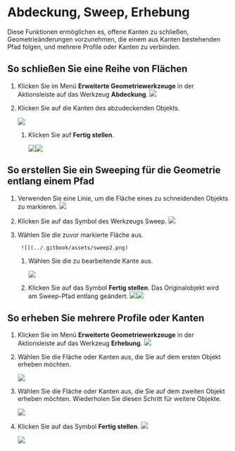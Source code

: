 # Abdeckung, Sweep, Erhebung

Diese Funktionen ermöglichen es, offene Kanten zu schließen, Geometrieänderungen vorzunehmen, die einem aus Kanten bestehenden Pfad folgen, und mehrere Profile oder Kanten zu verbinden.

## So schließen Sie eine Reihe von Flächen

1. Klicken Sie im Menü **Erweiterte Geometriewerkzeuge** in der Aktionsleiste auf das Werkzeug **Abdeckung**. ![](<../.gitbook/assets/cover-tool (1).png>)
2. Klicken Sie auf die Kanten des abzudeckenden Objekts.

   ![](../.gitbook/assets/cover\_tool1.png)

   1. Klicken Sie auf **Fertig stellen**.

      ![](<../.gitbook/assets/guid-e23d787e-5f90-4de1-b690-03306f0cb4b2-low (1) (1) (2).png>)![](../.gitbook/assets/cover-finish.PNG)

## So erstellen Sie ein Sweeping für die Geometrie entlang einem Pfad

1. Verwenden Sie eine Linie, um die Fläche eines zu schneidenden Objekts zu markieren. ![](../.gitbook/assets/sweep.png)
2. Klicken Sie auf das Symbol des Werkzeugs Sweep. ![](<../.gitbook/assets/sweep-tool (1).png>)
3. Wählen Sie die zuvor markierte Fläche aus.

   ```
    ![](../.gitbook/assets/sweep2.png)
   ```

   1. Wählen Sie die zu bearbeitende Kante aus.

      ![](../.gitbook/assets/sweep3.png)
   2. Klicken Sie auf das Symbol **Fertig stellen**. Das Originalobjekt wird am Sweep-Pfad entlang geändert. ![](../.gitbook/assets/sweep4.png)![](<../.gitbook/assets/guid-e23d787e-5f90-4de1-b690-03306f0cb4b2-low (1) (1) (1).png>)

## So erheben Sie mehrere Profile oder Kanten

1. Klicken Sie im Menü **Erweiterte Geometriewerkzeuge** in der Aktionsleiste auf das Werkzeug **Erhebung**. ![](<../.gitbook/assets/loft-tool (1).png>)
2. Wählen Sie die Fläche oder Kanten aus, die Sie auf dem ersten Objekt erheben möchten.

   ![](../.gitbook/assets/loft1.png)
3. Wählen Sie die Fläche oder Kanten aus, die Sie auf dem zweiten Objekt erheben möchten. Wiederholen Sie diesen Schritt für weitere Objekte.

   ![](../.gitbook/assets/loft2.png)
4. Klicken Sie auf das Symbol **Fertig stellen**. ![](<../.gitbook/assets/guid-e23d787e-5f90-4de1-b690-03306f0cb4b2-low (1) (1) (2) (1).png>)

   ![](../.gitbook/assets/loft3.png)

